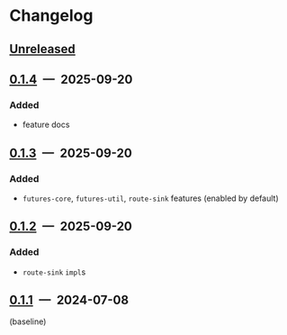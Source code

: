 # Changelog

## [Unreleased]

## [0.1.4] — 2025-09-20

### Added

- feature docs

## [0.1.3] — 2025-09-20

### Added

- `futures-core`, `futures-util`, `route-sink` features (enabled by default)

## [0.1.2] — 2025-09-20

### Added

- `route-sink` `impl`s

## [0.1.1] — 2024-07-08

(baseline)

[unreleased]: https://github.com/parrrate/ruchei/compare/ruchei-extra/0.1.4...HEAD
[0.1.4]: https://github.com/parrrate/ruchei/compare/ruchei-extra/0.1.3...ruchei-extra/0.1.4
[0.1.3]: https://github.com/parrrate/ruchei/compare/ruchei-extra/0.1.2...ruchei-extra/0.1.3
[0.1.2]: https://github.com/parrrate/ruchei/compare/ruchei-extra/0.1.1...ruchei-extra/0.1.2
[0.1.1]: https://github.com/parrrate/ruchei/releases/tag/ruchei-extra/0.1.1
